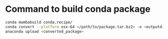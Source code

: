 # Command to build conda package
```bash
conda mambabuild conda.recipe/
conda convert --platform osx-64 </path/to/package.tar.bz2> -o <outputdir/>
anaconda upload <converted_package>
```